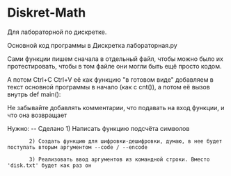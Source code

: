# Diskret-Math
Для лабораторной по дискретке.

Основной код программы в Дискретка лабораторная.py 

Сами функции пишем сначала в отдельный файл, чтобы можно было их протестировать, чтобы в том файле они могли быть ещё просто кодом.

А потом Ctrl+C Ctrl+V её как функцию "в готовом виде" добавляем в текст основной программы в начало (как с cnt()), а потом её вызов внутрь 
def main():

Не забывайте добавлять комментарии, что подавать на вход функции, и что она возвращает


Нужно:
-- Сделано 1) Написать функцию подсчёта символов 

           2) Создать функцию для шифровки-дешифровки, думаю, в нее будет поступать вторым аргументом --code / --encode
           
           3) Реализовать ввод аргументов из командной строки. Вместо 'disk.txt' будет как раз он
